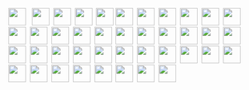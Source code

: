 <img src="https://img.shields.io/badge/HTML5-E34F26?style=for-the-badge&logo=html5&logoColor=white" height="35" />&nbsp;&nbsp;
<img src="https://img.shields.io/badge/CSS3-1572B6?style=for-the-badge&logo=css3&logoColor=white" height="35"/>&nbsp; <img src="https://img.shields.io/badge/javascript-F7DF1E.svg?&style=for-the-badge&logo=javascript&logoColor=white" height="35"/>&nbsp; <img src="https://img.shields.io/badge/React-20232A?style=for-the-badge&logo=react&logoColor=61DAFB" height="35"/>&nbsp; <img src="https://img.shields.io/badge/React_Router-CA4245?style=for-the-badge&logo=react-router&logoColor=white" height="35"/>&nbsp;<img src="https://img.shields.io/badge/Sass-CC6699?style=for-the-badge&logo=sass&logoColor=ffffff" height="35"/>&nbsp; <img src=" 	https://img.shields.io/badge/Sass-CC6699?style=for-the-badge&logo=sass&logoColor=white" height="35"/>&nbsp; <img src="https://img.shields.io/badge/MUI-007FFF?style=for-the-badge&logo=MUI&logoColor=white" height="35"/>&nbsp; <img src="https://img.shields.io/badge/Bootstrap-7E0AF9?style=for-the-badge&logo=bootstrap&logoColor=white" height="35"/>&nbsp; <img src="https://img.shields.io/badge/Tailwind_CSS-06B6D4?style=for-the-badge&logo=tailwind-css&logoColor=white" height="35"/>&nbsp; <img src="https://img.shields.io/badge/Netlify-00C7B7?style=for-the-badge&logo=netlify&logoColor=white" height="35"/>&nbsp; <img src="https://img.shields.io/badge/Heroku-430098?style=for-the-badge&logo=heroku&logoColor=white" height="35"/>&nbsp; <img src="https://img.shields.io/badge/firebase-FFCA28.svg?&style=for-the-badge&logo=firebase&logoColor=white" height="35"/>&nbsp; <img src="https://img.shields.io/badge/Node.js-43853D?style=for-the-badge&logo=node.js&logoColor=white" height="35"/>&nbsp; <img src="https://img.shields.io/badge/-MongoDB-4DB33D?style=for-the-badge&logo=mongodb&logoColor=FFFFFF" height="35"/>&nbsp; <img src="https://img.shields.io/badge/-MySQL-4479A1?style=for-the-badge&logo=mysql&logoColor=FFFFFF" height="35"/>&nbsp;
<img src="https://img.shields.io/badge/-Express-000000?style=for-the-badge&logo=express&logoColor=FFFFFF" height="35"/>&nbsp;
<img src="https://img.shields.io/badge/-Next.js-000000?style=for-the-badge&logo=Next.js&logoColor=FFFFFF" height="35"/>&nbsp;
<img src="https://img.shields.io/badge/-NGINX-009639?style=for-the-badge&logo=NGINX&logoColor=FFFFFF" height="35"/>&nbsp;
<img src="https://img.shields.io/badge/-Docker-2496ED?style=for-the-badge&logo=Docker&logoColor=FFFFFF" height="35"/>&nbsp;
<img src="https://img.shields.io/badge/-TypeScript-3178C6?style=for-the-badge&logo=TypeScript&logoColor=FFFFFF" height="35"/>&nbsp;
<img src="https://img.shields.io/badge/-Git-F05032?style=for-the-badge&logo=Git&logoColor=FFFFFF" height="35"/>&nbsp;
<img src="https://img.shields.io/badge/-Figma-F24E1E?style=for-the-badge&logo=Figma&logoColor=FFFFFF" height="35"/>&nbsp;
<img src="https://img.shields.io/badge/-Postman-FF6C37?style=for-the-badge&logo=Postman&logoColor=FFFFFF" height="35"/>&nbsp;
<img src="https://img.shields.io/badge/-Redux-764ABC?style=for-the-badge&logo=Redux&logoColor=FFFFFF" height="35"/>&nbsp;
<img src="https://img.shields.io/badge/-Webpack-8DD6F9?style=for-the-badge&logo=Webpack&logoColor=FFFFFF" height="35"/>&nbsp;
<img src="https://img.shields.io/badge/-npm-CB3837?style=for-the-badge&logo=npm&logoColor=FFFFFF" height="35"/>&nbsp;
<img src="https://img.shields.io/badge/-Go-00ADD8?style=for-the-badge&logo=Go&logoColor=FFFFFF" height="35"/>&nbsp;
<img src="https://img.shields.io/badge/-Python-3776AB?style=for-the-badge&logo=Python&logoColor=FFFFFF" height="35"/>&nbsp;
<img src="https://img.shields.io/badge/-GraphQL-E10098?style=for-the-badge&logo=GraphQL&logoColor=FFFFFF" height="35"/>&nbsp;
<img src="https://img.shields.io/badge/-ChakraUI-319795?style=for-the-badge&logo=ChakraUI&logoColor=FFFFFF" height="35"/>&nbsp;
<img src="https://img.shields.io/badge/-Chart.js-FF6384?style=for-the-badge&logo=Chart.js&logoColor=FFFFFF" height="35"/>&nbsp;
<img src="https://img.shields.io/badge/-.ENV-ECD53F?style=for-the-badge&logo=.ENV&logoColor=FFFFFF" height="35"/>&nbsp;
<img src="https://img.shields.io/badge/-Git-F05032?style=for-the-badge&logo=Git&logoColor=FFFFFF" height="35"/>&nbsp;
<img src="https://img.shields.io/badge/-JSON-000000?style=for-the-badge&logo=JSON&logoColor=FFFFFF" height="35"/>&nbsp;
<img src="https://img.shields.io/badge/-JSON Web Tokens-000000?style=for-the-badge&logo=JSON Web Tokens&logoColor=FFFFFF" height="35"/>&nbsp;
<img src="https://img.shields.io/badge/-NestJS-E0234E?style=for-the-badge&logo=NestJS&logoColor=FFFFFF" height="35"/>&nbsp;
<img src="https://img.shields.io/badge/-Jest-C21325?style=for-the-badge&logo=Jest&logoColor=FFFFFF" height="35"/>&nbsp;
<img src="https://img.shields.io/badge/-Insomnia-4000BF?style=for-the-badge&logo=Insomnia&logoColor=FFFFFF" height="35"/>&nbsp;
<img src="https://img.shields.io/badge/-Canva-00C4CC?style=for-the-badge&logo=Canva&logoColor=FFFFFF" height="35"/>&nbsp;
<img src="https://img.shields.io/badge/-Git-F05032?style=for-the-badge&logo=Git&logoColor=FFFFFF" height="35"/>&nbsp;
